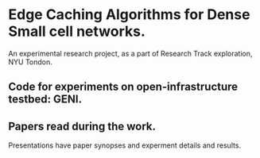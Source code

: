 # Edge Caching Algorithms for Dense Small cell networks.

An experimental research project, as a part of Research Track exploration, NYU Tondon.

## Code for experiments on open-infrastructure testbed: GENI.

## Papers read during the work.
Presentations have paper synopses and experment details and results.
